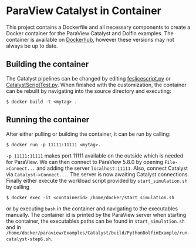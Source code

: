 
# ParaView Catalyst in Container
This project contains a Dockerfile and all necessary components to create a Docker container for the ParaView Catalyst and Dolfin examples. 
The container is available on [Dockerhub](https://hub.docker.com/repository/docker/mswill/elwe_catalyst), however these versions may not always be up to date.

## Building the container
The Catalyst pipelines can be changed by editing [feslicescript.py](https://github.com/m-s-will/catalyst/blob/main/Catalyst/CxxFullExample/SampleScripts/feslicescript.py) or [CatalystScriptTest.py](https://github.com/m-s-will/catalyst/blob/main/Catalyst/PythonDolfinExample/CatalystScriptTest.py). 
When finished with the customization, the container can be rebuilt by navigating into the source directory and executing:
	
	$ docker build -t <mytag> .

## Running the container
After either pulling or building the container, it can be run by calling:

    $ docker run -p 11111:11111 <mytag>.
    
`-p 11111:11111` makes port 11111 available on the outside which is needed for ParaView. We can then connect to ParaView 5.8.0 by opening `File->Connect...` and adding the server `localhost:11111`. Also, connect Catalyst via `Catalyst->Connect...`. The server is now awaiting Catalyst connections. Finally either execute the workload script provided by `start_simulation.sh` by calling

	$ docker exec -it <containerid> /home/docker/start_simulation.sh
or by executing `bash` in the container and navigating to the executables manually. The container id is printed by the ParaView server when starting the container, the executables paths can be found in `start_simulation.sh` and in `/home/docker/paraview/Examples/Catalyst/build/PythonDolfinExample/run-catalyst-step6.sh`.
